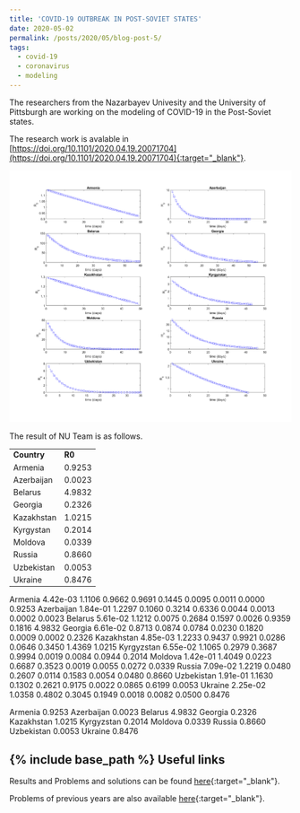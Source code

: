 ```yaml
---
title: 'COVID-19 OUTBREAK IN POST-SOVIET STATES'
date: 2020-05-02
permalink: /posts/2020/05/blog-post-5/
tags:
  - covid-19
  - coronavirus
  - modeling
---
```


The researchers from the Nazarbayev Univesity and the University of Pittsburgh are working on the modeling of COVID-19 in the Post-Soviet states.


The research work is avalable in [https://doi.org/10.1101/2020.04.19.20071704](https://doi.org/10.1101/2020.04.19.20071704){:target="_blank"}.





![alt text](/files/posts/covid19/R0_all.png "R0")

The result of NU Team is as follows.

<table style="width:60%">
 <tr>
    <td><b style="font-size:14px">Country</b></td>
    <td><b style="font-size:14px">R0</b></td>
 </tr>
 <tr>
    <td> Armenia </td>
    <td> 0.9253 </td>
 </tr>
  <tr>
    <td> Azerbaijan </td>
	<td> 0.0023 </td>
 </tr>
  <tr>
	<td> Belarus </td>
	<td> 4.9832  </td>
 </tr>
  <tr>
	<td> Georgia </td>
	<td> 0.2326  </td>
 </tr>
  <tr>
	<td> Kazakhstan </td>
	<td> 1.0215 </td>
 </tr>
  <tr>
	<td> Kyrgystan </td>
	<td> 0.2014 </td>
 </tr>
  <tr>
	<td> Moldova </td>
	<td> 0.0339 </td>
 </tr>
  <tr>
	<td> Russia</td>
	<td> 0.8660 </td>
 </tr>
  <tr>
	<td> Uzbekistan</td>
	<td> 0.0053 </td>
 </tr>
  <tr>
	<td> Ukraine</td>
		<td> 0.8476 </td>
 </tr>
 
</table>






 Armenia       4.42e-03          1.1106     0.9662     0.9691     0.1445     0.0095     0.0011     0.0000     0.9253 
Azerbaijan       1.84e-01          1.2297     0.1060     0.3214     0.6336     0.0044     0.0013     0.0002     0.0023 
Belarus       5.61e-02          1.1212     0.0075     0.2684     0.1597     0.0026     0.9359     0.1816     4.9832 
Georgia       6.61e-02          0.8713     0.0874     0.0784     0.0230     0.1820     0.0009     0.0002     0.2326 
Kazakhstan       4.85e-03          1.2233     0.9437     0.9921     0.0286     0.0646     0.3450     1.4369     1.0215 
Kyrgyzstan       6.55e-02          1.1065     0.2979     0.3687     0.9994     0.0019     0.0084     0.0944     0.2014 
Moldova       1.42e-01          1.4049     0.0223     0.6687     0.3523     0.0019     0.0055     0.0272     0.0339 
Russia       7.09e-02          1.2219     0.0480     0.2607     0.0114     0.1583     0.0054     0.0480     0.8660 
Uzbekistan       1.91e-01          1.1630     0.1302     0.2621     0.9175     0.0022     0.0865     0.6199     0.0053 
Ukraine       2.25e-02          1.0358     0.4802     0.3045     0.1949     0.0018     0.0082     0.0500     0.8476 
 


 Armenia       0.9253 
Azerbaijan         0.0023 
Belarus        4.9832 
Georgia          0.2326 
Kazakhstan          1.0215 
Kyrgyzstan           0.2014 
Moldova          0.0339 
Russia       0.8660 
Uzbekistan        0.0053 
Ukraine         0.8476 
  
 
 
	 
{% include base_path %}
Useful links
-------

Results and Problems and solutions can be found [here](https://vk.com/aperture_time){:target="_blank"}.

Problems of previous years are also available [here](http://mymath.info/math/index.php?olymp=republic){:target="_blank"}.
